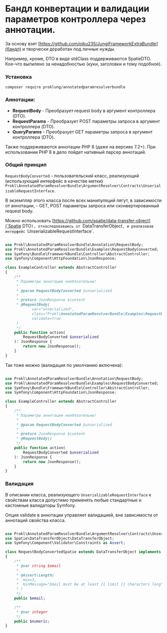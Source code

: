 # Бандл конвертации и валидации параметров контроллера через аннотации.

За основу взят [https://github.com/piku235/JungiFrameworkExtraBundle](бандл) и творчески доработан под
личные нужды. 

Например, кроме, DTO в виде stdClass поддерживаются SpatieDTO. Кое-что выпилено за ненадобностью (куки, заголовки и тому подобное).

### Установка

`composer require proklung/annotatedparamresolverbundle`

### Аннотации:

* **RequestBody** - Преобразует request body в аргумент контроллера (DTO).
* **RequestParams** - Преобразует POST параметры запроса в аргумент контроллера (DTO).
* **QueryParams** - Преобразует GET параметры запроса в аргумент контроллера (DTO).

Также поддерживаются аннотации PHP 8 (даже на версиях 7.2+). При использовании PHP 8 в дело пойдет нативный парсер
аннотаций.

### Общий принцип

`RequestBodyConverted` - пользовательский класс, реализующий (использующий интерфейс в качестве метки)
 `Prokl\AnnotatedParamResolverBundle\ArgumentResolver\Contracts\UnserializableRequestInterface`.

В экземпляр этого класса после всех манипуляций лягут, в зависимости от аннотации, - GET, POST параметры 
запроса или сконвертированный request body.
 
Можно использовать [https://github.com/spatie/data-transfer-object](`Spatie DTO`), отнаследовавшись от `DataTransferObject`, и реализовав интерфейс `UnserializableRequestInterface`.

```php

use Prokl\AnnotatedParamResolverBundle\Annotation\RequestBody;
use Prokl\AnnotatedParamResolverBundle\Examples\RequestBodyConverted;
use Symfony\Bundle\FrameworkBundle\Controller\AbstractController;
use Symfony\Component\HttpFoundation\JsonResponse;

class ExampleController extends AbstractController
{
    /**
     * Параметры аннотации необязательны!
     *
     * @param RequestBodyConverted $unserialized
     *
     * @return JsonResponse $content
     * @RequestBody(
            var="unserialized",
            class="Prokl\AnnotatedParamResolverBundle\Examples\RequestBodyConverted",
            validate=true
     )
     */
    public function action(
        RequestBodyConverted $unserialized
    ): JsonResponse {
        return new JsonResponse();
    }
}
```

Так тоже можно (валидация по умолчанию включена):

```php

use Prokl\AnnotatedParamResolverBundle\Annotation\RequestBody;
use Prokl\AnnotatedParamResolverBundle\Examples\RequestBodyConverted;
use Symfony\Bundle\FrameworkBundle\Controller\AbstractController;
use Symfony\Component\HttpFoundation\JsonResponse;

class ExampleController extends AbstractController
{
    /**
     * Параметры аннотации необязательны!
     *
     * @param RequestBodyConverted $unserialized
     *
     * @return JsonResponse $content
     * @RequestBody()
     */
    public function action(
        RequestBodyConverted $unserialized
    ): JsonResponse {
        return new JsonResponse();
    }
}
```

### Валидация

В описании класса, реализующего `UnserializableRequestInterface` к свойствам класса допустимо
применять любые стандартные и кастомные валидаторы Symfony.

Опция validate в аннотации управляет валидацией, вне зависимости от аннотаций свойства класса.  

```php

use Prokl\AnnotatedParamResolverBundle\ArgumentResolver\Contracts\UnserializableRequestInterface;
use Spatie\DataTransferObject\DataTransferObject;
use Symfony\Component\Validator\Constraints as Assert;

class RequestBodyConvertedSpatie extends DataTransferObject implements UnserializableRequestInterface
{
    /**
     * @var string $email
     *
     * @Assert\Length(
     *  min=3,
     *  minMessage="Email must be at least {{ limit }} characters long"
     * )
     */
    public $email;

    /**
     * @var integer
     */
    public $numeric;
}
```


